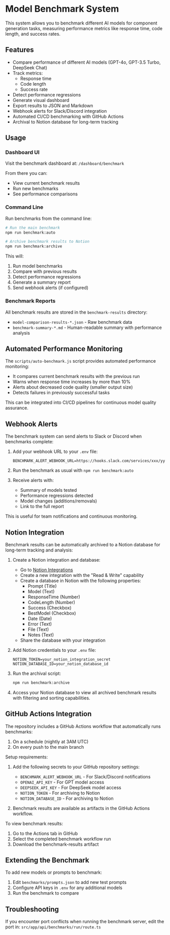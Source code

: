 # Model Benchmark System

This system allows you to benchmark different AI models for component generation tasks, measuring performance metrics like response time, code length, and success rates.

## Features

- Compare performance of different AI models (GPT-4o, GPT-3.5 Turbo, DeepSeek Chat)
- Track metrics:
  - Response time
  - Code length
  - Success rate
- Detect performance regressions
- Generate visual dashboard
- Export results to JSON and Markdown
- Webhook alerts for Slack/Discord integration
- Automated CI/CD benchmarking with GitHub Actions
- Archival to Notion database for long-term tracking

## Usage

### Dashboard UI

Visit the benchmark dashboard at: `/dashboard/benchmark`

From there you can:
- View current benchmark results
- Run new benchmarks
- See performance comparisons

### Command Line

Run benchmarks from the command line:

```bash
# Run the main benchmark
npm run benchmark:auto

# Archive benchmark results to Notion
npm run benchmark:archive
```

This will:
1. Run model benchmarks
2. Compare with previous results
3. Detect performance regressions
4. Generate a summary report
5. Send webhook alerts (if configured)

### Benchmark Reports

All benchmark results are stored in the `benchmark-results` directory:

- `model-comparison-results-*.json` - Raw benchmark data
- `benchmark-summary-*.md` - Human-readable summary with performance analysis

## Automated Performance Monitoring

The `scripts/auto-benchmark.js` script provides automated performance monitoring:

- It compares current benchmark results with the previous run
- Warns when response time increases by more than 10%
- Alerts about decreased code quality (smaller output size)
- Detects failures in previously successful tasks

This can be integrated into CI/CD pipelines for continuous model quality assurance.

## Webhook Alerts

The benchmark system can send alerts to Slack or Discord when benchmarks complete:

1. Add your webhook URL to your `.env` file:
   ```
   BENCHMARK_ALERT_WEBHOOK_URL=https://hooks.slack.com/services/xxx/yyy/zzz
   ```
   
2. Run the benchmark as usual with `npm run benchmark:auto`

3. Receive alerts with:
   - Summary of models tested
   - Performance regressions detected
   - Model changes (additions/removals)
   - Link to the full report

This is useful for team notifications and continuous monitoring.

## Notion Integration

Benchmark results can be automatically archived to a Notion database for long-term tracking and analysis:

1. Create a Notion integration and database:
   - Go to [Notion Integrations](https://www.notion.so/my-integrations)
   - Create a new integration with the "Read & Write" capability
   - Create a database in Notion with the following properties:
     - Prompt (Title)
     - Model (Text)
     - ResponseTime (Number)
     - CodeLength (Number)
     - Success (Checkbox)
     - BestModel (Checkbox)
     - Date (Date)
     - Error (Text)
     - File (Text)
     - Notes (Text)
   - Share the database with your integration

2. Add Notion credentials to your `.env` file:
   ```
   NOTION_TOKEN=your_notion_integration_secret
   NOTION_DATABASE_ID=your_notion_database_id
   ```

3. Run the archival script:
   ```bash
   npm run benchmark:archive
   ```

4. Access your Notion database to view all archived benchmark results with filtering and sorting capabilities.

## GitHub Actions Integration

The repository includes a GitHub Actions workflow that automatically runs benchmarks:

1. On a schedule (nightly at 3AM UTC)
2. On every push to the main branch

Setup requirements:

1. Add the following secrets to your GitHub repository settings:
   - `BENCHMARK_ALERT_WEBHOOK_URL` - For Slack/Discord notifications
   - `OPENAI_API_KEY` - For GPT model access
   - `DEEPSEEK_API_KEY` - For DeepSeek model access
   - `NOTION_TOKEN` - For archiving to Notion
   - `NOTION_DATABASE_ID` - For archiving to Notion

2. Benchmark results are available as artifacts in the GitHub Actions workflow.

To view benchmark results:
1. Go to the Actions tab in GitHub
2. Select the completed benchmark workflow run
3. Download the benchmark-results artifact

## Extending the Benchmark

To add new models or prompts to benchmark:

1. Edit `benchmarks/prompts.json` to add new test prompts
2. Configure API keys in `.env` for any additional models
3. Run the benchmark to compare

## Troubleshooting

If you encounter port conflicts when running the benchmark server, edit the port in:
`src/app/api/benchmarks/run/route.ts` 